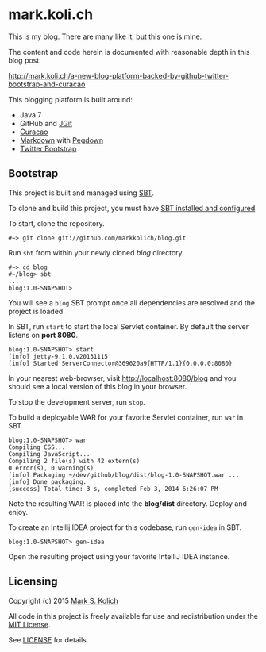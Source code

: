 # mark.koli.ch

This is my blog.  There are many like it, but this one is mine.

The content and code herein is documented with reasonable depth in this blog post:

http://mark.koli.ch/a-new-blog-platform-backed-by-github-twitter-bootstrap-and-curacao

This blogging platform is built around:

* Java 7
* GitHub and [JGit](http://www.eclipse.org/jgit/)
* [Curacao](https://github.com/markkolich/curacao)
* [Markdown](http://daringfireball.net/projects/markdown/) with [Pegdown](https://github.com/sirthias/pegdown)
* [Twitter Bootstrap](http://getbootstrap.com/)

## Bootstrap

This project is built and managed using <a href="http://www.scala-sbt.org">SBT</a>.

To clone and build this project, you must have <a href="http://www.scala-sbt.org/release/docs/Getting-Started/Setup">SBT installed and configured</a>.

To start, clone the repository.

    #~> git clone git://github.com/markkolich/blog.git

Run `sbt` from within your newly cloned *blog* directory.

    #~> cd blog
    #~/blog> sbt
    ...
    blog:1.0-SNAPSHOT>

You will see a `blog` SBT prompt once all dependencies are resolved and the project is loaded.

In SBT, run `start` to start the local Servlet container.  By default the server listens on **port 8080**.

    blog:1.0-SNAPSHOT> start
    [info] jetty-9.1.0.v20131115
    [info] Started ServerConnector@369620a9{HTTP/1.1}{0.0.0.0:8080}

In your nearest web-browser, visit <a href="http://localhost:8080/blog">http://localhost:8080/blog</a> and you should see a local version of this blog in your browser.

To stop the development server, run `stop`.

To build a deployable WAR for your favorite Servlet container, run `war` in SBT.

    blog:1.0-SNAPSHOT> war
    Compiling CSS...
    Compiling JavaScript...
    Compiling 2 file(s) with 42 extern(s)
    0 error(s), 0 warning(s)
    [info] Packaging ~/dev/github/blog/dist/blog-1.0-SNAPSHOT.war ...
    [info] Done packaging.
    [success] Total time: 3 s, completed Feb 3, 2014 6:26:07 PM

Note the resulting WAR is placed into the **blog/dist** directory.  Deploy and enjoy.

To create an Intellij IDEA project for this codebase, run `gen-idea` in SBT.

    blog:1.0-SNAPSHOT> gen-idea

Open the resulting project using your favorite IntelliJ IDEA instance.

## Licensing

Copyright (c) 2015 <a href="http://mark.koli.ch">Mark S. Kolich</a>

All code in this project is freely available for use and redistribution under the <a href="http://opensource.org/comment/991">MIT License</a>.

See <a href="https://github.com/markkolich/blog/blob/master/LICENSE">LICENSE</a> for details.
